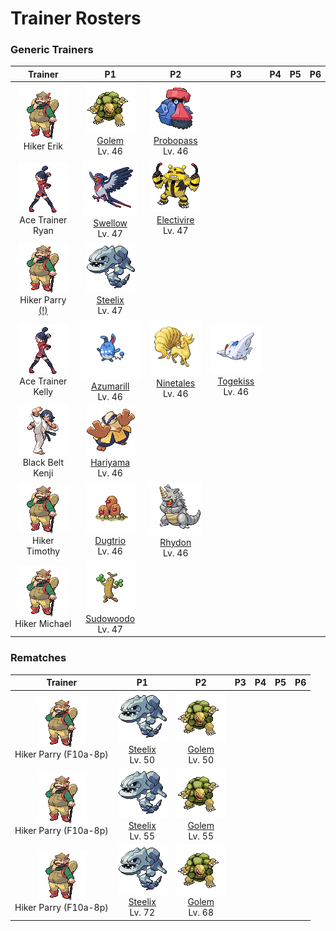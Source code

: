 # Trainer Rosters

### Generic Trainers

| Trainer | P1 | P2 | P3 | P4 | P5 | P6 |
|:-------:|:--:|:--:|:--:|:--:|:--:|:--:|
| ![Hiker Erik](../../assets/trainers/hiker.png "Hiker Erik")<br>Hiker Erik | ![Golem](../../assets/sprites/golem/front.gif "Golem")<br>[Golem](../../pokemon/golem.md/)<br>Lv. 46 | ![Probopass](../../assets/sprites/probopass/front.gif "Probopass")<br>[Probopass](../../pokemon/probopass.md/)<br>Lv. 46 |
| ![Ace Trainer Ryan](../../assets/trainers/ace_trainer.png "Ace Trainer Ryan")<br>Ace Trainer Ryan | ![Swellow](../../assets/sprites/swellow/front.gif "Swellow")<br>[Swellow](../../pokemon/swellow.md/)<br>Lv. 47 | ![Electivire](../../assets/sprites/electivire/front.gif "Electivire")<br>[Electivire](../../pokemon/electivire.md/)<br>Lv. 47 |
| ![Hiker Parry (!)](../../assets/trainers/hiker.png "Hiker Parry (!)")<br>Hiker Parry [(!)](#rematches) | ![Steelix](../../assets/sprites/steelix/front.gif "Steelix")<br>[Steelix](../../pokemon/steelix.md/)<br>Lv. 47 |
| ![Ace Trainer Kelly](../../assets/trainers/ace_trainer.png "Ace Trainer Kelly")<br>Ace Trainer Kelly | ![Azumarill](../../assets/sprites/azumarill/front.gif "Azumarill")<br>[Azumarill](../../pokemon/azumarill.md/)<br>Lv. 46 | ![Ninetales](../../assets/sprites/ninetales/front.gif "Ninetales")<br>[Ninetales](../../pokemon/ninetales.md/)<br>Lv. 46 | ![Togekiss](../../assets/sprites/togekiss/front.gif "Togekiss")<br>[Togekiss](../../pokemon/togekiss.md/)<br>Lv. 46 |
| ![Black Belt Kenji](../../assets/trainers/black_belt.png "Black Belt Kenji")<br>Black Belt Kenji | ![Hariyama](../../assets/sprites/hariyama/front.gif "Hariyama")<br>[Hariyama](../../pokemon/hariyama.md/)<br>Lv. 46 |
| ![Hiker Timothy](../../assets/trainers/hiker.png "Hiker Timothy")<br>Hiker Timothy | ![Dugtrio](../../assets/sprites/dugtrio/front.gif "Dugtrio")<br>[Dugtrio](../../pokemon/dugtrio.md/)<br>Lv. 46 | ![Rhydon](../../assets/sprites/rhydon/front.gif "Rhydon")<br>[Rhydon](../../pokemon/rhydon.md/)<br>Lv. 46 |
| ![Hiker Michael](../../assets/trainers/hiker.png "Hiker Michael")<br>Hiker Michael | ![Sudowoodo](../../assets/sprites/sudowoodo/front.gif "Sudowoodo")<br>[Sudowoodo](../../pokemon/sudowoodo.md/)<br>Lv. 47 |


### Rematches

| Trainer | P1 | P2 | P3 | P4 | P5 | P6 |
|:-------:|:--:|:--:|:--:|:--:|:--:|:--:|
| ![Hiker Parry (F10a-8p)](../../assets/trainers/hiker.png "Hiker Parry (F10a-8p)")<br>Hiker Parry (F10a-8p) | ![Steelix](../../assets/sprites/steelix/front.gif "Steelix")<br>[Steelix](../../pokemon/steelix.md/)<br>Lv. 50 | ![Golem](../../assets/sprites/golem/front.gif "Golem")<br>[Golem](../../pokemon/golem.md/)<br>Lv. 50 |
| ![Hiker Parry (F10a-8p)](../../assets/trainers/hiker.png "Hiker Parry (F10a-8p)")<br>Hiker Parry (F10a-8p) | ![Steelix](../../assets/sprites/steelix/front.gif "Steelix")<br>[Steelix](../../pokemon/steelix.md/)<br>Lv. 55 | ![Golem](../../assets/sprites/golem/front.gif "Golem")<br>[Golem](../../pokemon/golem.md/)<br>Lv. 55 |
| ![Hiker Parry (F10a-8p)](../../assets/trainers/hiker.png "Hiker Parry (F10a-8p)")<br>Hiker Parry (F10a-8p) | ![Steelix](../../assets/sprites/steelix/front.gif "Steelix")<br>[Steelix](../../pokemon/steelix.md/)<br>Lv. 72 | ![Golem](../../assets/sprites/golem/front.gif "Golem")<br>[Golem](../../pokemon/golem.md/)<br>Lv. 68 |

